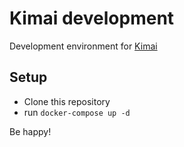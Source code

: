 # Kimai development

Development environment for [Kimai](https://github.com/kimai/kimai)

## Setup

* Clone this repository
* run `docker-compose up -d`

Be happy!